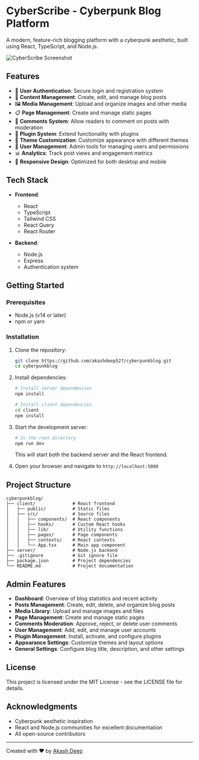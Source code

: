 # CyberScribe - Cyberpunk Blog Platform

A modern, feature-rich blogging platform with a cyberpunk aesthetic, built using React, TypeScript, and Node.js.

![CyberScribe Screenshot](https://via.placeholder.com/800x400?text=CyberScribe+Screenshot)

## Features

- 🔐 **User Authentication**: Secure login and registration system
- 📝 **Content Management**: Create, edit, and manage blog posts
- 🖼️ **Media Management**: Upload and organize images and other media
- 📋 **Page Management**: Create and manage static pages
- 💬 **Comments System**: Allow readers to comment on posts with moderation
- 🔌 **Plugin System**: Extend functionality with plugins
- 🎨 **Theme Customization**: Customize appearance with different themes
- 👥 **User Management**: Admin tools for managing users and permissions
- 📊 **Analytics**: Track post views and engagement metrics
- 📱 **Responsive Design**: Optimized for both desktop and mobile

## Tech Stack

- **Frontend**:
  - React
  - TypeScript
  - Tailwind CSS
  - React Query
  - React Router

- **Backend**:
  - Node.js
  - Express
  - Authentication system

## Getting Started

### Prerequisites

- Node.js (v14 or later)
- npm or yarn

### Installation

1. Clone the repository:
   ```bash
   git clone https://github.com/akashdeep527/cyberpunkblog.git
   cd cyberpunkblog
   ```

2. Install dependencies:
   ```bash
   # Install server dependencies
   npm install
   
   # Install client dependencies
   cd client
   npm install
   ```

3. Start the development server:
   ```bash
   # In the root directory
   npm run dev
   ```
   
   This will start both the backend server and the React frontend.

4. Open your browser and navigate to `http://localhost:5000`

## Project Structure

```
cyberpunkblog/
├── client/              # React frontend
│   ├── public/          # Static files
│   ├── src/             # Source files
│   │   ├── components/  # React components
│   │   ├── hooks/       # Custom React hooks
│   │   ├── lib/         # Utility functions
│   │   ├── pages/       # Page components
│   │   ├── contexts/    # React contexts
│   │   └── App.tsx      # Main app component
├── server/              # Node.js backend
├── .gitignore           # Git ignore file
├── package.json         # Project dependencies
└── README.md            # Project documentation
```

## Admin Features

- **Dashboard**: Overview of blog statistics and recent activity
- **Posts Management**: Create, edit, delete, and organize blog posts
- **Media Library**: Upload and manage images and files
- **Page Management**: Create and manage static pages
- **Comments Moderation**: Approve, reject, or delete user comments
- **User Management**: Add, edit, and manage user accounts
- **Plugin Management**: Install, activate, and configure plugins
- **Appearance Settings**: Customize themes and layout options
- **General Settings**: Configure blog title, description, and other settings

## License

This project is licensed under the MIT License - see the LICENSE file for details.

## Acknowledgments

- Cyberpunk aesthetic inspiration
- React and Node.js communities for excellent documentation
- All open-source contributors

---

Created with ❤️ by [Akash Deep](https://github.com/akashdeep527) 